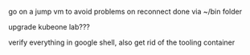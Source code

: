 go on a jump vm to avoid problems on reconnect
done via ~/bin folder

upgrade kubeone lab???

verify everything in google shell, also get rid of the tooling container


